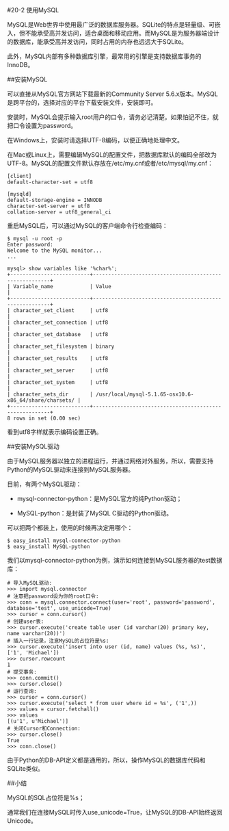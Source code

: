 #20-2 使用MySQL

MySQL是Web世界中使用最广泛的数据库服务器。SQLite的特点是轻量级、可嵌入，但不能承受高并发访问，适合桌面和移动应用。而MySQL是为服务器端设计的数据库，能承受高并发访问，同时占用的内存也远远大于SQLite。

此外，MySQL内部有多种数据库引擎，最常用的引擎是支持数据库事务的InnoDB。

##安装MySQL

可以直接从MySQL官方网站下载最新的Community Server 5.6.x版本。MySQL是跨平台的，选择对应的平台下载安装文件，安装即可。

安装时，MySQL会提示输入root用户的口令，请务必记清楚。如果怕记不住，就把口令设置为password。

在Windows上，安装时请选择UTF-8编码，以便正确地处理中文。

在Mac或Linux上，需要编辑MySQL的配置文件，把数据库默认的编码全部改为UTF-8。MySQL的配置文件默认存放在/etc/my.cnf或者/etc/mysql/my.cnf：

	[client]
	default-character-set = utf8
	
	[mysqld]
	default-storage-engine = INNODB
	character-set-server = utf8
	collation-server = utf8_general_ci
重启MySQL后，可以通过MySQL的客户端命令行检查编码：

	$ mysql -u root -p
	Enter password: 
	Welcome to the MySQL monitor...
	...
	
	mysql> show variables like '%char%';
	+--------------------------+--------------------------------------------------------+
	| Variable_name            | Value                                                  |
	+--------------------------+--------------------------------------------------------+
	| character_set_client     | utf8                                                   |
	| character_set_connection | utf8                                                   |
	| character_set_database   | utf8                                                   |
	| character_set_filesystem | binary                                                 |
	| character_set_results    | utf8                                                   |
	| character_set_server     | utf8                                                   |
	| character_set_system     | utf8                                                   |
	| character_sets_dir       | /usr/local/mysql-5.1.65-osx10.6-x86_64/share/charsets/ |
	+--------------------------+--------------------------------------------------------+
	8 rows in set (0.00 sec)
看到utf8字样就表示编码设置正确。

##安装MySQL驱动

由于MySQL服务器以独立的进程运行，并通过网络对外服务，所以，需要支持Python的MySQL驱动来连接到MySQL服务器。

目前，有两个MySQL驱动：

- mysql-connector-python：是MySQL官方的纯Python驱动；

- MySQL-python：是封装了MySQL C驱动的Python驱动。

可以把两个都装上，使用的时候再决定用哪个：

	$ easy_install mysql-connector-python
	$ easy_install MySQL-python
我们以mysql-connector-python为例，演示如何连接到MySQL服务器的test数据库：

	# 导入MySQL驱动:
	>>> import mysql.connector
	# 注意把password设为你的root口令:
	>>> conn = mysql.connector.connect(user='root', password='password', database='test', use_unicode=True)
	>>> cursor = conn.cursor()
	# 创建user表:
	>>> cursor.execute('create table user (id varchar(20) primary key, name varchar(20))')
	# 插入一行记录，注意MySQL的占位符是%s:
	>>> cursor.execute('insert into user (id, name) values (%s, %s)', ['1', 'Michael'])
	>>> cursor.rowcount
	1
	# 提交事务:
	>>> conn.commit()
	>>> cursor.close()
	# 运行查询:
	>>> cursor = conn.cursor()
	>>> cursor.execute('select * from user where id = %s', ('1',))
	>>> values = cursor.fetchall()
	>>> values
	[(u'1', u'Michael')]
	# 关闭Cursor和Connection:
	>>> cursor.close()
	True
	>>> conn.close()

由于Python的DB-API定义都是通用的，所以，操作MySQL的数据库代码和SQLite类似。

##小结

MySQL的SQL占位符是%s；

通常我们在连接MySQL时传入use_unicode=True，让MySQL的DB-API始终返回Unicode。
